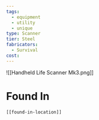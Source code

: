 ```yaml
---
tags:
  - equipment
  - utility
  - unique
type: Scanner
tier: Steel
fabricators:
  - Survival
cost:
---
```

![[Handheld Life Scanner Mk3.png]]
# Found In
```meta-bind-embed
[[found-in-location]]
```